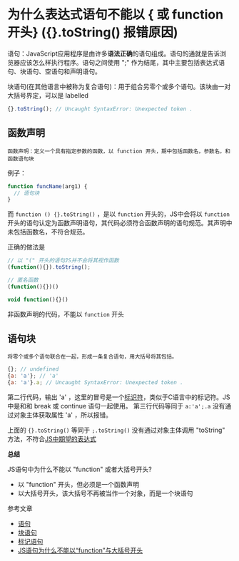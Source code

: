 # 为什么表达式语句不能以 { 或 function 开头} ({}.toString() 报错原因)

语句：JavaScript应用程序是由许多**语法正确**的语句组成。语句的通就是告诉浏览器应该怎么样执行程序。语句之间使用 ";" 作为结尾，其中主要包括表达式语句、块语句、空语句和声明语句。

块语句(在其他语言中被称为复合语句)：用于组合另零个或多个语句。该块由一对大括号界定，可以是 labelled

```js
{}.toString(); // Uncaught SyntaxError: Unexpected token .

```

## 函数声明

    函数声明：定义一个具有指定参数的函数，以 function 开头，期中包括函数名，参数名，和函数语句块

例子：
```js
function funcName(arg1) {
  // 语句块
}
```
而 `function () {}.toString()` ，是以 `function` 开头的，JS中会将以 `function` 开头的语句认定为函数声明语句，其代码必须符合函数声明的语句规范。其声明中未包括函数名，不符合规范。

正确的做法是
```js
// 以 "(" 开头的语句JS并不会将其视作函数 
(function(){}).toString();

// 匿名函数
(function(){})()

void function(){}()

```

非函数声明的代码，不能以 `function` 开头

## 语句块

    将零个或多个语句联合在一起，形成一条复合语句，用大括号将其包括。

```js
{}; // undefined
{a: 'a'}; // 'a'
{a: 'a'}.a; // Uncaught SyntaxError: Unexpected token .
```

第二行代码，输出 'a' ，这里的冒号是一个[标识符](https://developer.mozilla.org/zh-CN/docs/Web/JavaScript/Reference/Statements/label)，类似于C语言中的标记符。JS中是和和 break 或 continue 语句一起使用。
第三行代码等同于 `a:'a';.a` 没有通过对象主体获取属性 'a' ，所以报错。

上面的 `{}.toString()` 等同于 `;.toString()` 没有通过对象主体调用 "toString" 方法，不符合[JS中期望的表达式](https://developer.mozilla.org/zh-CN/docs/Web/JavaScript/Reference/Errors/Unexpected_token)


**总结**

JS语句中为什么不能以 "function" 或者大括号开头?

- 以 "function" 开头，但必须是一个函数声明 
- 以大括号开头，该大括号不再被当作一个对象，而是一个块语句



参考文章

- [语句](https://developer.mozilla.org/zh-CN/docs/Web/JavaScript/Reference/Statements)
- [块语句](https://developer.mozilla.org/zh-CN/docs/Web/JavaScript/Reference/Statements/block)
- [标记语句](https://developer.mozilla.org/zh-CN/docs/Web/JavaScript/Reference/Statements/label)
- [JS语句为什么不能以“function”与大括号开头](https://segmentfault.com/a/1190000012721319)
